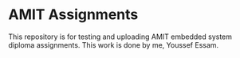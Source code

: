 # AMIT Assignments
This repository is for testing and uploading AMIT embedded system diploma assignments. This work is done by me, Youssef Essam.

